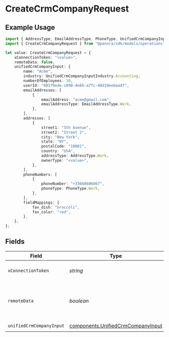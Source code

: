 # CreateCrmCompanyRequest

## Example Usage

```typescript
import { AddressType, EmailAddressType, PhoneType, UnifiedCrmCompanyInputIndustry } from "@panora/sdk/models/components";
import { CreateCrmCompanyRequest } from "@panora/sdk/models/operations";

let value: CreateCrmCompanyRequest = {
    xConnectionToken: "<value>",
    remoteData: false,
    unifiedCrmCompanyInput: {
        name: "Acme",
        industry: UnifiedCrmCompanyInputIndustry.Accounting,
        numberOfEmployees: 10,
        userId: "801f9ede-c698-4e66-a7fc-48d19eebaa4f",
        emailAddresses: [
            {
                emailAddress: "acme@gmail.com",
                emailAddressType: EmailAddressType.Work,
            },
        ],
        addresses: [
            {
                street1: "5th Avenue",
                street2: "Street 2",
                city: "New York",
                state: "NY",
                postalCode: "10001",
                country: "USA",
                addressType: AddressType.Work,
                ownerType: "<value>",
            },
        ],
        phoneNumbers: [
            {
                phoneNumber: "+33660606067",
                phoneType: PhoneType.Work,
            },
        ],
        fieldMappings: {
            fav_dish: "broccoli",
            fav_color: "red",
        },
    },
};
```

## Fields

| Field                                                                                  | Type                                                                                   | Required                                                                               | Description                                                                            | Example                                                                                |
| -------------------------------------------------------------------------------------- | -------------------------------------------------------------------------------------- | -------------------------------------------------------------------------------------- | -------------------------------------------------------------------------------------- | -------------------------------------------------------------------------------------- |
| `xConnectionToken`                                                                     | *string*                                                                               | :heavy_check_mark:                                                                     | The connection token                                                                   |                                                                                        |
| `remoteData`                                                                           | *boolean*                                                                              | :heavy_minus_sign:                                                                     | Set to true to include data from the original CRM software.                            | false                                                                                  |
| `unifiedCrmCompanyInput`                                                               | [components.UnifiedCrmCompanyInput](../../models/components/unifiedcrmcompanyinput.md) | :heavy_check_mark:                                                                     | N/A                                                                                    |                                                                                        |